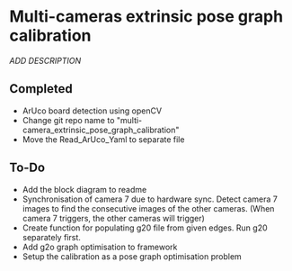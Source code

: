 # Multi-cameras extrinsic pose graph calibration

*ADD DESCRIPTION*



## Completed

- ArUco board detection using openCV
- Change git repo name to "multi-camera_extrinsic_pose_graph_calibration"
- Move the Read_ArUco_Yaml to separate file

## To-Do

- Add the block diagram to readme
- Synchronisation of camera 7 due to hardware sync. Detect camera 7 images to find the consecutive images of the other cameras. (When camera 7 triggers, the other cameras will trigger)
- Create function for populating g20 file from given edges. Run g20 separately first.
- Add g2o graph optimisation to framework
- Setup the calibration as a pose graph optimisation problem
